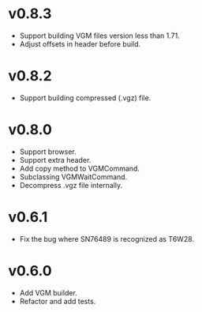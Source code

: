 # v0.8.3
- Support building VGM files version less than 1.71.
- Adjust offsets in header before build.

# v0.8.2
- Support building compressed (.vgz) file.

# v0.8.0
- Support browser.
- Support extra header.
- Add copy method to VGMCommand.
- Subclassing VGMWaitCommand.
- Decompress .vgz file internally.

# v0.6.1
- Fix the bug where SN76489 is recognized as T6W28.

# v0.6.0
- Add VGM builder.
- Refactor and add tests.